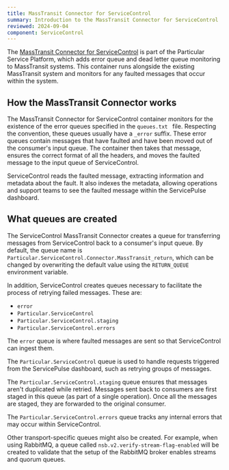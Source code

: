 ```yaml
---
title: MassTransit Connector for ServiceControl
summary: Introduction to the MassTransit Connector for ServiceControl
reviewed: 2024-09-04
component: ServiceControl
---
```


The [MassTransit Connector for ServiceControl](https://hub.docker.com/r/particular/servicecontrol-masstransit-connector) is part of the Particular Service Platform, which adds error queue and dead letter queue monitoring to MassTransit systems. This container runs alongside the existing MassTransit system and monitors for any faulted messages that occur within the system.

## How the MassTransit Connector works

The MassTransit Connector for ServiceControl container monitors for the existence of the error queues specified in the `queues.txt ` file. Respecting the convention, these queues usually have a `_error` suffix. These error queues contain messages that have faulted and have been moved out of the consumer's input queue. The container then takes that message, ensures the correct format of all the headers, and moves the faulted message to the input queue of ServiceControl.

ServiceControl reads the faulted message, extracting information and metadata about the fault. It also indexes the metadata, allowing operations and support teams to see the faulted message within the ServicePulse dashboard.

## What queues are created

The ServiceControl MassTransit Connector creates a queue for transferring messages from ServiceControl back to a consumer's input queue. By default, the queue name is `Particular.ServiceControl.Connector.MassTransit_return`, which can be changed by overwriting the default value using the `RETURN_QUEUE` environment variable.

In addition, ServiceControl creates queues necessary to facilitate the process of retrying failed messages. These are:

* `error`
* `Particular.ServiceControl`
* `Particular.ServiceControl.staging`
* `Particular.ServiceControl.errors`

The `error` queue is where faulted messages are sent so that ServiceControl can ingest them.

The `Particular.ServiceControl` queue is used to handle requests triggered from the ServicePulse dashboard, such as retrying groups of messages.

The `Particular.ServiceControl.staging` queue ensures that messages aren't duplicated while retried. Messages sent back to consumers are first staged in this queue (as part of a single operation). Once all the messages are staged, they are forwarded to the original consumer.

The `Particular.ServiceControl.errors` queue tracks any internal errors that may occur within ServiceControl.

Other transport-specific queues might also be created. For example, when using RabbitMQ, a queue called `nsb.v2.verify-stream-flag-enabled` will be created to validate that the setup of the RabbitMQ broker enables streams and quorum queues.
